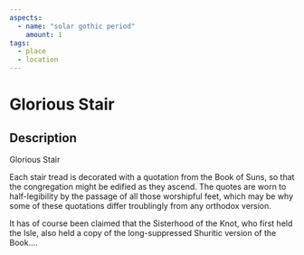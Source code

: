 ```yaml
---
aspects: 
  - name: "solar gothic period"
    amount: 1
tags:
  - place
  - location
---
```


# Glorious Stair

## Description
Glorious Stair

Each stair tread is decorated with a quotation from the Book of Suns, so that the congregation might be edified as they ascend. The quotes are worn to half-legibility by the passage of all those worshipful feet, which may be why some of these quotations differ troublingly from any orthodox version.

It has of course been claimed that the Sisterhood of the Knot, who first held the Isle, also held a copy of the long-suppressed Shuritic version of the Book....